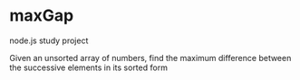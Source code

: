 # maxGap
node.js study project

Given an unsorted array of numbers, find the maximum difference between the successive elements in its sorted form
